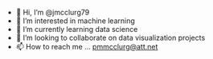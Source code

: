 - 👋 Hi, I’m @jmcclurg79
- 👀 I’m interested in machine learning
- 🌱 I’m currently learning data science
- 💞️ I’m looking to collaborate on data visualization projects
- 📫 How to reach me ... pmmcclurg@att.net

<!---
jmcclurg79/jmcclurg79 is a ✨ special ✨ repository because its `README.md` (this file) appears on your GitHub profile.
You can click the Preview link to take a look at your changes.
--->
